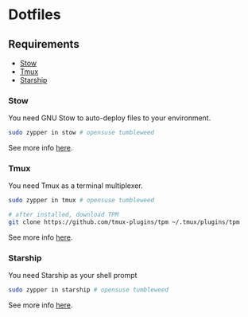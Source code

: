 # Dotfiles

## Requirements

- [Stow](#stow)
- [Tmux](#tmux)
- [Starship](#starship)

### Stow

You need GNU Stow to auto-deploy files to your environment.

```bash
sudo zypper in stow # opensuse tumbleweed
```  

See more info [here](https://www.gnu.org/software/stow/manual/stow.html).

### Tmux

You need Tmux as a terminal multiplexer.

```bash
sudo zypper in tmux # opensuse tumbleweed

# after installed, download TPM
git clone https://github.com/tmux-plugins/tpm ~/.tmux/plugins/tpm
```
See more info [here](https://github.com/tmux/tmux/wiki/Installing).

### Starship

You need Starship as your shell prompt

```bash
sudo zypper in starship # opensuse tumbleweed
```

See more info [here](https://starship.rs/guide/).
